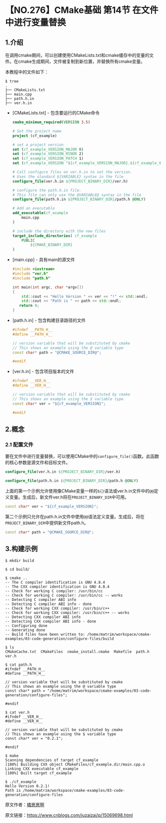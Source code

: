 # 【NO.276】CMake基础 第14节 在文件中进行变量替换

## 1.介绍

在调用cmake期间，可以创建使用CMakeLists.txt和cmake缓存中的变量的文件。在cmake生成期间，文件被复制到新位置，并替换所有cmake变量。

本教程中的文件如下：

```dos
$ tree
.
├── CMakeLists.txt
├── main.cpp
├── path.h.in
├── ver.h.in
```

- [CMakeLists.txt] - 包含要运行的CMake命令

  ```cmake
  cmake_minimum_required(VERSION 3.5)
  
  # Set the project name
  project (cf_example)
  
  # set a project version
  set (cf_example_VERSION_MAJOR 0)
  set (cf_example_VERSION_MINOR 2)
  set (cf_example_VERSION_PATCH 1)
  set (cf_example_VERSION "${cf_example_VERSION_MAJOR}.${cf_example_VERSION_MINOR}.${cf_example_VERSION_PATCH}")
  
  # Call configure files on ver.h.in to set the version.
  # Uses the standard ${VARIABLE} syntax in the file
  configure_file(ver.h.in ${PROJECT_BINARY_DIR}/ver.h)
  
  # configure the path.h.in file.
  # This file can only use the @VARIABLE@ syntax in the file
  configure_file(path.h.in ${PROJECT_BINARY_DIR}/path.h @ONLY)
  
  # Add an executable
  add_executable(cf_example
      main.cpp
  )
  
  # include the directory with the new files
  target_include_directories( cf_example
      PUBLIC
          ${CMAKE_BINARY_DIR}
  )
  ```

- [main.cpp] - 具有main的源文件

  ```cpp
  #include <iostream>
  #include "ver.h"
  #include "path.h"
  
  int main(int argc, char *argv[])
  {
      std::cout << "Hello Version " << ver << "!" << std::endl;
      std::cout << "Path is " << path << std::endl;
     return 0;
  }
  ```

- [path.h.in] - 包含构建目录路径的文件

  ```cpp
  #ifndef __PATH_H__
  #define __PATH_H__
  
  // version variable that will be substituted by cmake
  // This shows an example using the @ variable type
  const char* path = "@CMAKE_SOURCE_DIR@";
  
  #endif
  ```

- [ver.h.in] - 包含项目版本的文件

  ```cpp
  #ifndef __VER_H__
  #define __VER_H__
  
  // version variable that will be substituted by cmake
  // This shows an example using the $ variable type
  const char* ver = "${cf_example_VERSION}";
  
  #endif
  ```

## 2.概念

### 2.1 配置文件

要在文件中进行变量替换，可以使用CMake中的`configure_file()`函数。此函数的核心参数是源文件和目标文件。

```cmake
configure_file(ver.h.in ${PROJECT_BINARY_DIR}/ver.h)

configure_file(path.h.in ${PROJECT_BINARY_DIR}/path.h @ONLY)
```

上面的第一个示例允许使用像CMake变量一样的`${}`语法或ver.h.in文件中的`@@`定义变量。生成后，新文件ver.h将在`PROJECT_BINARY_DIR`中可用。

```cpp
const char* ver = "${cf_example_VERSION}";
```

第二个示例只允许在path.h.in文件中使用`@@`语法定义变量。生成后，将在`PROJECT_BINARY_DIR`中提供新文件path.h。

```cpp
const char* path = "@CMAKE_SOURCE_DIR@";
```

## 3.构建示例

```shell
$ mkdir build

$ cd build/

$ cmake ..
-- The C compiler identification is GNU 4.8.4
-- The CXX compiler identification is GNU 4.8.4
-- Check for working C compiler: /usr/bin/cc
-- Check for working C compiler: /usr/bin/cc -- works
-- Detecting C compiler ABI info
-- Detecting C compiler ABI info - done
-- Check for working CXX compiler: /usr/bin/c++
-- Check for working CXX compiler: /usr/bin/c++ -- works
-- Detecting CXX compiler ABI info
-- Detecting CXX compiler ABI info - done
-- Configuring done
-- Generating done
-- Build files have been written to: /home/matrim/workspace/cmake-examples/03-code-generation/configure-files/build

$ ls
CMakeCache.txt  CMakeFiles  cmake_install.cmake  Makefile  path.h  ver.h

$ cat path.h
#ifndef __PATH_H__
#define __PATH_H__

// version variable that will be substituted by cmake
// This shows an example using the @ variable type
const char* path = "/home/matrim/workspace/cmake-examples/03-code-generation/configure-files";

#endif

$ cat ver.h
#ifndef __VER_H__
#define __VER_H__

// version variable that will be substituted by cmake
// This shows an example using the $ variable type
const char* ver = "0.2.1";

#endif

$ make
Scanning dependencies of target cf_example
[100%] Building CXX object CMakeFiles/cf_example.dir/main.cpp.o
Linking CXX executable cf_example
[100%] Built target cf_example

$ ./cf_example
Hello Version 0.2.1!
Path is /home/matrim/workspace/cmake-examples/03-code-generation/configure-files
```

原文作者：[橘崽崽啊](https://www.cnblogs.com/juzaizai/)

原文链接：https://www.cnblogs.com/juzaizai/p/15069698.html
